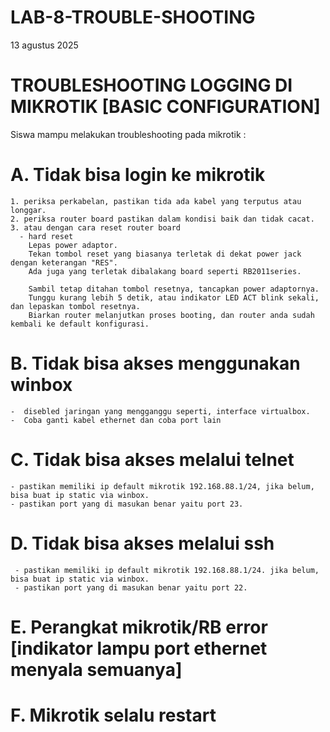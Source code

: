 # LAB-8-TROUBLE-SHOOTING
13 agustus 2025
# TROUBLESHOOTING LOGGING DI MIKROTIK [BASIC CONFIGURATION] 

Siswa mampu melakukan troubleshooting pada mikrotik :    
# A. Tidak bisa login ke mikrotik    
    1. periksa perkabelan, pastikan tida ada kabel yang terputus atau longgar.  
    2. periksa router board pastikan dalam kondisi baik dan tidak cacat.   
    3. atau dengan cara reset router board 
      - hard reset 
        Lepas power adaptor.  
        Tekan tombol reset yang biasanya terletak di dekat power jack dengan keterangan "RES".     
        Ada juga yang terletak dibalakang board seperti RB2011series.   
        
        Sambil tetap ditahan tombol resetnya, tancapkan power adaptornya.    
        Tunggu kurang lebih 5 detik, atau indikator LED ACT blink sekali, dan lepaskan tombol resetnya.    
        Biarkan router melanjutkan proses booting, dan router anda sudah kembali ke default konfigurasi.    
# B. Tidak bisa akses menggunakan winbox 
    -  disebled jaringan yang mengganggu seperti, interface virtualbox.
    -  Coba ganti kabel ethernet dan coba port lain
# C. Tidak bisa akses melalui telnet
    - pastikan memiliki ip default mikrotik 192.168.88.1/24, jika belum, bisa buat ip static via winbox.  
    - pastikan port yang di masukan benar yaitu port 23.
# D. Tidak bisa akses melalui ssh
     - pastikan memiliki ip default mikrotik 192.168.88.1/24. jika belum, bisa buat ip static via winbox.  
     - pastikan port yang di masukan benar yaitu port 22.
# E. Perangkat mikrotik/RB error [indikator lampu port ethernet menyala semuanya]
    
# F. Mikrotik selalu restart
